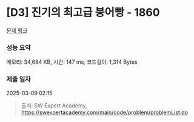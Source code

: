 # [D3] 진기의 최고급 붕어빵 - 1860 

[문제 링크](https://swexpertacademy.com/main/code/problem/problemDetail.do?contestProbId=AV5LsaaqDzYDFAXc) 

### 성능 요약

메모리: 34,684 KB, 시간: 147 ms, 코드길이: 1,314 Bytes

### 제출 일자

2025-03-09 02:15



> 출처: SW Expert Academy, https://swexpertacademy.com/main/code/problem/problemList.do